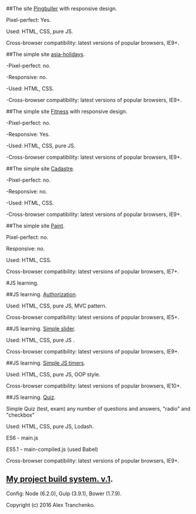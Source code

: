 ##The site [Pingbuller](https://sash-ua.github.io/pingbuller/index.html ) with responsive design.
 
Pixel-perfect: Yes.

Used: HTML, CSS, pure JS. 

Cross-browser compatibility: latest versions of popular browsers, IE9+.

##The simple site [asia-holidays](https://sash-ua.github.io/asia-holidays/index.html ).

-Pixel-perfect: no.

-Responsive: no.

-Used: HTML, CSS. 

-Cross-browser compatibility: latest versions of popular browsers, IE9+.

##The simple site [Fitness](https://sash-ua.github.io/fitness/index.html ) with responsive design. 

-Pixel-perfect: no.

-Responsive: Yes.

-Used: HTML, CSS, pure JS. 

-Cross-browser compatibility: latest versions of popular browsers, IE9+.

##The simple site [Cadastre](https://sash-ua.github.io/Cadastre/index.html ).

-Pixel-perfect: no.

-Responsive: no.

-Used: HTML, CSS. 

-Cross-browser compatibility: latest versions of popular browsers, IE9+.

##The simple site [Paint](https://sash-ua.github.io/Paint/index.html ).

Pixel-perfect: no.

Responsive: no.

Used: HTML, CSS. 

Cross-browser compatibility: latest versions of popular browsers, IE7+.


#JS learning.

##JS learning. [Authorization](https://sash-ua.github.io/authorization/index.html ).

Used: HTML, CSS, pure JS, MVC pattern. 

Cross-browser compatibility: latest versions of popular browsers, IE5+.

##JS learning. [Simple slider](https://sash-ua.github.io/slider/index.html ).

Used: HTML, CSS, pure JS .

Cross-browser compatibility: latest versions of popular browsers, IE9+.

##JS learning. [Simple JS timers](https://sash-ua.github.io/timers/index.html ).

Used: HTML, CSS, pure JS, OOP style. 

Cross-browser compatibility: latest versions of popular browsers, IE10+.


##JS learning. [Quiz](https://sash-ua.github.io/exam/index.html ).

Simple Quiz (test, exam) any number of questions and answers, "radio" and "checkbox"

Used: HTML, CSS, pure JS, Lodash.

ES6 - main.js

ES5.1 - main-compiled.js (used Babel)

Cross-browser compatibility: latest versions of popular browsers, IE9+.


## [My project build system. v.1]( https://github.com/sash-ua/sash-ua.github.io/tree/master/gulp ).

Config: Node (6.2.0), Gulp (3.9.1), Bower (1.7.9).



Copyright (c) 2016 Alex Tranchenko.
